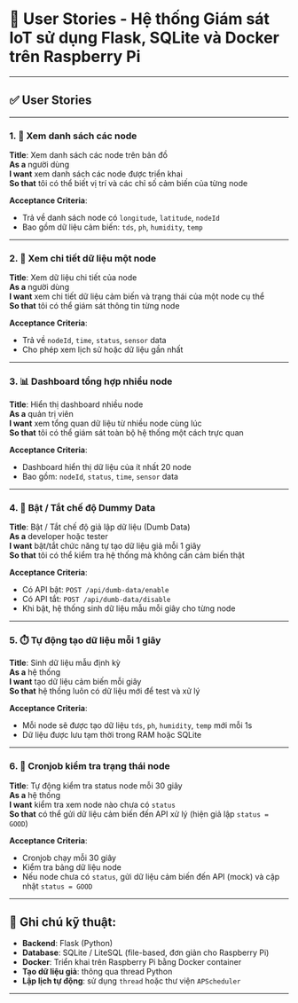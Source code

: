 # 📘 User Stories - Hệ thống Giám sát IoT sử dụng Flask, SQLite và Docker trên Raspberry Pi

---

## ✅ User Stories

---

### 1. 📍 Xem danh sách các node

**Title**: Xem danh sách các node trên bản đồ  
**As a** người dùng  
**I want** xem danh sách các node được triển khai  
**So that** tôi có thể biết vị trí và các chỉ số cảm biến của từng node

**Acceptance Criteria**:
- Trả về danh sách node có `longitude`, `latitude`, `nodeId`
- Bao gồm dữ liệu cảm biến: `tds`, `ph`, `humidity`, `temp`

---

### 2. 🔎 Xem chi tiết dữ liệu một node

**Title**: Xem dữ liệu chi tiết của node  
**As a** người dùng  
**I want** xem chi tiết dữ liệu cảm biến và trạng thái của một node cụ thể  
**So that** tôi có thể giám sát thông tin từng node

**Acceptance Criteria**:
- Trả về `nodeId`, `time`, `status`, `sensor` data
- Cho phép xem lịch sử hoặc dữ liệu gần nhất

---

### 3. 📊 Dashboard tổng hợp nhiều node

**Title**: Hiển thị dashboard nhiều node  
**As a** quản trị viên  
**I want** xem tổng quan dữ liệu từ nhiều node cùng lúc  
**So that** tôi có thể giám sát toàn bộ hệ thống một cách trực quan

**Acceptance Criteria**:
- Dashboard hiển thị dữ liệu của ít nhất 20 node
- Bao gồm: `nodeId`, `status`, `time`, `sensor` data

---

### 4. 🧪 Bật / Tắt chế độ Dummy Data

**Title**: Bật / Tắt chế độ giả lập dữ liệu (Dumb Data)  
**As a** developer hoặc tester  
**I want** bật/tắt chức năng tự tạo dữ liệu giả mỗi 1 giây  
**So that** tôi có thể kiểm tra hệ thống mà không cần cảm biến thật

**Acceptance Criteria**:
- Có API bật: `POST /api/dumb-data/enable`
- Có API tắt: `POST /api/dumb-data/disable`
- Khi bật, hệ thống sinh dữ liệu mẫu mỗi giây cho từng node

---

### 5. ⏱️ Tự động tạo dữ liệu mỗi 1 giây

**Title**: Sinh dữ liệu mẫu định kỳ  
**As a** hệ thống  
**I want** tạo dữ liệu cảm biến mỗi giây  
**So that** hệ thống luôn có dữ liệu mới để test và xử lý

**Acceptance Criteria**:
- Mỗi node sẽ được tạo dữ liệu `tds`, `ph`, `humidity`, `temp` mới mỗi 1s
- Dữ liệu được lưu tạm thời trong RAM hoặc SQLite

---

### 6. 🔁 Cronjob kiểm tra trạng thái node

**Title**: Tự động kiểm tra status node mỗi 30 giây  
**As a** hệ thống  
**I want** kiểm tra xem node nào chưa có `status`  
**So that** có thể gửi dữ liệu cảm biến đến API xử lý (hiện giả lập `status = GOOD`)

**Acceptance Criteria**:
- Cronjob chạy mỗi 30 giây
- Kiểm tra bảng dữ liệu node
- Nếu node chưa có `status`, gửi dữ liệu cảm biến đến API (mock) và cập nhật `status = GOOD`

---

## 📝 Ghi chú kỹ thuật:

- **Backend**: Flask (Python)
- **Database**: SQLite / LiteSQL (file-based, đơn giản cho Raspberry Pi)
- **Docker**: Triển khai trên Raspberry Pi bằng Docker container
- **Tạo dữ liệu giả**: thông qua thread Python
- **Lập lịch tự động**: sử dụng `thread` hoặc thư viện `APScheduler`

---

